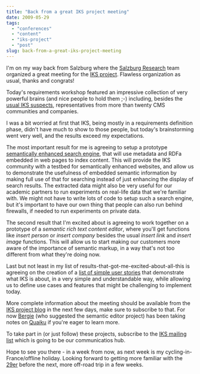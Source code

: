 ```yaml
---
title: "Back from a great IKS project meeting"
date: 2009-05-29
tags: 
  - "conferences"
  - "content"
  - "iks-project"
  - "post"
slug: back-from-a-great-iks-project-meeting
---
```


I'm on my way back from Salzburg where the [Salzburg Research](http://www.salzburgresearch.at) team organized a great meeting for the [IKS project](http://www.iks-project.eu/). Flawless organization as usual, thanks and congrats!

Today's requirements workshop featured an impressive collection of very powerful brains (and nice people to hold them ;-) including, besides the [usual IKS suspects](http://www.iks-project.eu/team), representatives from more than twenty CMS communities and companies.

I was a bit worried at first that IKS, being mostly in a requirements definition phase, didn't have much to show to those people, but today's brainstorming went very well, and the results exceed my expectations.

The most important result for me is agreeing to setup a prototype [semantically enhanced search engine](http://www.interactive-knowledge.org/content/iks-search-engine-proposal), that will use metadata and RDFa embedded in web pages to index content. This will provide the IKS community with a testbed for semantically enhanced websites, and allow us to demonstrate the usefulness of embedded semantic information by making full use of that for searching instead of just enhancing the display of search results. The extracted data might also be very useful for our academic partners to run experiments on real-life data that we're familiar with. We might not have to write lots of code to setup such a search engine, but it's important to have our own thing that people can also run behind firewalls, if needed to run experiments on private data.

The second result that I'm excited about is agreeing to work together on a prototype of a _semantic rich text content editor_, where you'll get functions like _insert person_ or _insert company_ besides the usual _insert link_ and _insert image_ functions. This will allow us to start making our customers more aware of the importance of semantic markup, in a way that's not too different from what they're doing now.

Last but not least in my list of results-that-got-me-excited-about-all-this is agreeing on the creation of a [list of simple user stories](http://www.interactive-knowledge.org/content/iks-user-stories-proposal) that demonstrate what IKS is about, in a very simple and understandable way, while allowing us to define use cases and features that might be challenging to implement today.

More complete information about the meeting should be available from the [IKS project blog](http://www.iks-project.eu/blog) in the next few days, make sure to subscribe to that. For now [Bergie](http://bergie.iki.fi/) (who suggested the semantic editor project) has been taking notes on [Quaiku](http://www.qaiku.com/channels/show/iks-project) if you're eager to learn more.

To take part in (or just follow) these projects, subscribe to the [IKS mailing list](http://www.iks-project.eu/public-discussion-mailing-list-iks-community) which is going to be our communicatios hub.

Hope to see you there - in a week from now, as next week is my cycling-in-France/offline holiday. Looking forward to getting more familiar with the [29er](http://www.konaworld.com/09_kahuna_u.cfm) before the next, more off-road trip in a few weeks.
